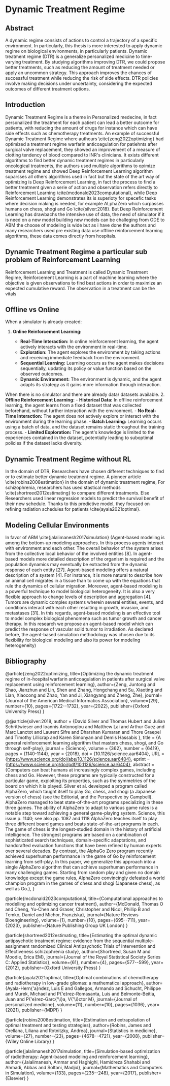 # Dynamic Treatment Regime
## Abstract
A dynamic regime consists of actions to control a trajectory of a specific environment. In particularly, this thesis is more interested to apply dynamic regime on biological environments, in particularly patients. Dynamic treatment regime (DTR) is  a generalize personalized medicine to time-varying treatment. By studying algorithms improving DTR, we could propose better treatments, such as reducing the amount of treatment needed or apply an uncommon strategy. This approach
improves the chances of successful treatment while reducing the risk of side effects.
DTR policies involve making decisions under uncertainty, considering the expected outcomes of different treatment options.
## Introduction
Dynamic Treatment Regime is a theme in Personalized medecine, in fact personalized the treatment for each patient can lead a better outcome for patients, with reducing the amount of drugs for instance which can have side effects such as chemotherapy treatments.
An example of successful Dynamic Treatment Regime where authours \cite{zeng2022optimizing} had optimized a treatment regime warfarin anticoagulation for patiehnts after surgical valve replacement, they showed an improvement of a measure of clotting tendency of blood  compared to INR's clinicians. It exists different algorithms to find better dynamic treatment regimes in particularly oncological treatments, the authors used multiple algorithms to opimize treatment regime and showed Deep Reinforcement Learning algorithm suparsses all others algorithms used in fact but the state of the art way of optimizing  is Deep Reinforcement Learning, in fact the process to find a better treatment given a serie of action and observation refers directly to Reinforcement Learning \cite{mcdonald2023computational}, while Deep Reinforcement Learning demonstrates its is superioty for specefic tasks where decision making is needed, for example ALphaZero which surpasses humans on chess, shogi and Go \cite{silver:2018}. But Deep Reinforcement Learning has drawbachs the intensive use of data, the need of simulator if it is need on a new model building new models can be challeging from ODE to ABM the choose of modeling   is wide  but as i have done the authors and many researchers used pre existing data use offline reinforcement learning algorithms, these data comes directly from hospitals.


## Dynamic Treatment Regime a particular sub problem of Reinforcement Learning
Reinforcement Learning and Treatment is called Dynamic Treatment Regime, Reinforcement Learning is a part of machine learning where the objective is given observations to find best actions in order to maximize an expected cumulative reward.  The observation in a treatment can be the vitals

## Offline vs Online
When a simulator is already created:
1. **Online Reinforcement Learning:**
    
    - **Real-Time Interaction:** In online reinforcement learning, the agent actively interacts with the environment in real-time.
    - **Exploration:** The agent explores the environment by taking actions and receiving immediate feedback from the environment.
    - **Sequential Learning:** Learning occurs as the agent makes decisions sequentially, updating its policy or value function based on the observed outcomes.
    - **Dynamic Environment:** The environment is dynamic, and the agent adapts its strategy as it gains more information through interaction.

When there is no simulator and there are already data/ datasets available.
2. **Offline Reinforcement Learning:**
    - **Historical Data:** In offline reinforcement learning, the agent learns from a fixed dataset that was collected beforehand, without further interaction with the environment.
    - **No Real-Time Interaction:** The agent does not actively explore or interact with the environment during the learning phase.
    - **Batch Learning:** Learning occurs using a batch of data, and the dataset remains static throughout the training process.
    - **Limited Exploration:** The agent's knowledge is limited to the experiences contained in the dataset, potentially leading to suboptimal policies if the dataset lacks diversity.


## Dynamic Treatment Regime without RL
In the domain of DTR, Researchers have chosen different techniques to find or to estimate better dynamic treatment regime. A pioneer article \cite{robins2008estimation} in the domain of dynamic treatment regime, 
For schizophrenia, researchers has used stastical methods  \cite{shortreed2012estimating} to compare different treatments. Else Researchers used linear regression models to predict the survival benefit of their new schedule. Thanks to this predictive model, they focused on refining radiation schedules for patients \cite{ayala2021optimal}.


## Modeling Cellular Environments

In favor of ABM \cite{jalalimanesh2017simulation}
(Agent-based modeling is among the bottom-up modeling approaches. In this process agents interact with
environment and each other. The overall behavior of the system arises from the collective local behavior of the
involved entities [8]. In agent-based models more detailed description of the organism is required and the population
dynamics may eventually be extracted from the dynamic response of each entity [27]. Agent-based modeling offers a
natural description of a system [4]. For instance, it is more natural to describe how an animal cell migrates in a tissue
than to come up with the equations that rule the dynamics of cellular migration. Moreover, agent-based modeling is a
powerful technique to model biological heterogeneity. It is also a very flexible approach to change levels of description
and aggregation [4]. Tumors are dynamic complex systems wherein several entities, events, and conditions interact
with each other resulting in growth, invasion, and metastases [31]. In this regards, agent-based modeling is an effective
tool to model complex biological phenomena such as tumor growth and cancer therapy. In this research we propose
an agent-based model which can predict the response of vascular solid tumor to irradiation. As declared before, the
agent-based simulation methodology was chosen due to its flexibility for biological modeling and also its power for
modeling heterogeneity)


## Bibliography
@article{zeng2022optimizing,
  title={Optimizing the dynamic treatment regime of in-hospital warfarin anticoagulation in patients after surgical valve replacement using reinforcement learning},
  author={Zeng, Juntong and Shao, Jianzhun and Lin, Shen and Zhang, Hongchang and Su, Xiaoting and Lian, Xiaocong and Zhao, Yan and Ji, Xiangyang and Zheng, Zhe},
  journal={Journal of the American Medical Informatics Association},
  volume={29},
  number={10},
  pages={1722--1732},
  year={2022},
  publisher={Oxford University Press}
}

@@article{silver:2018,
  author = {David Silver  and Thomas Hubert  and Julian Schrittwieser  and Ioannis Antonoglou  and Matthew Lai  and Arthur Guez  and Marc Lanctot  and Laurent Sifre  and Dharshan Kumaran  and Thore Graepel  and Timothy Lillicrap  and Karen Simonyan  and Demis Hassabis },
  title = {A general reinforcement learning algorithm that masters chess, shogi, and Go through self-play},
  journal = {Science},
  volume = {362},
  number = {6419},
  pages = {1140-1144},
  year = {2018},
  doi = {10.1126/science.aar6404},
  URL = {https://www.science.org/doi/abs/10.1126/science.aar6404},
  eprint = {https://www.science.org/doi/pdf/10.1126/science.aar6404},
  abstract = {Computers can beat humans at increasingly complex games, including chess and Go. However, these programs are typically constructed for a particular game, exploiting its properties, such as the symmetries of the board on which it is played. Silver et al. developed a program called AlphaZero, which taught itself to play Go, chess, and shogi (a Japanese version of chess) (see the Editorial, and the Perspective by Campbell). AlphaZero managed to beat state-of-the-art programs specializing in these three games. The ability of AlphaZero to adapt to various game rules is a notable step toward achieving a general game-playing system. Science, this issue p. 1140; see also pp. 1087 and 1118 AlphaZero teaches itself to play three different board games and beats state-of-the-art programs in each. The game of chess is the longest-studied domain in the history of artificial intelligence. The strongest programs are based on a combination of sophisticated search techniques, domain-specific adaptations, and handcrafted evaluation functions that have been refined by human experts over several decades. By contrast, the AlphaGo Zero program recently achieved superhuman performance in the game of Go by reinforcement learning from self-play. In this paper, we generalize this approach into a single AlphaZero algorithm that can achieve superhuman performance in many challenging games. Starting from random play and given no domain knowledge except the game rules, AlphaZero convincingly defeated a world champion program in the games of chess and shogi (Japanese chess), as well as Go.},
}

@article{mcdonald2023computational,
  title={Computational approaches to modelling and optimizing cancer treatment},
  author={McDonald, Thomas O and Cheng, Yu-Chen and Graser, Christopher and Nicol, Phillip B and Temko, Daniel and Michor, Franziska},
  journal={Nature Reviews Bioengineering},
  volume={1},
  number={10},
  pages={695--711},
  year={2023},
  publisher={Nature Publishing Group UK London}
}

@article{shortreed2012estimating,
  title={Estimating the optimal dynamic antipsychotic treatment regime: evidence from the sequential multiple-assignment randomized Clinical Antipsychotic Trials of Intervention and Effectiveness schizophrenia study},
  author={Shortreed, Susan M and Moodie, Erica EM},
  journal={Journal of the Royal Statistical Society Series C: Applied Statistics},
  volume={61},
  number={4},
  pages={577--599},
  year={2012},
  publisher={Oxford University Press}
}

@article{ayala2021optimal,
  title={Optimal combinations of chemotherapy and radiotherapy in low-grade gliomas: a mathematical approach},
  author={Ayala-Hern{\'a}ndez, Luis E and Gallegos, Armando and Schucht, Philippe and Murek, Michael and P{\'e}rez-Romasanta, Luis and Belmonte-Beitia, Juan and P{\'e}rez-Garc{\'\i}a, V{\'\i}ctor M},
  journal={Journal of personalized medicine},
  volume={11},
  number={10},
  pages={1036},
  year={2021},
  publisher={MDPI}
}

@article{robins2008estimation,
  title={Estimation and extrapolation of optimal treatment and testing strategies},
  author={Robins, James and Orellana, Liliana and Rotnitzky, Andrea},
  journal={Statistics in medicine},
  volume={27},
  number={23},
  pages={4678--4721},
  year={2008},
  publisher={Wiley Online Library}
}

@article{jalalimanesh2017simulation,
  title={Simulation-based optimization of radiotherapy: Agent-based modeling and reinforcement learning},
  author={Jalalimanesh, Ammar and Haghighi, Hamidreza Shahabi and Ahmadi, Abbas and Soltani, Madjid},
  journal={Mathematics and Computers in Simulation},
  volume={133},
  pages={235--248},
  year={2017},
  publisher={Elsevier}
}